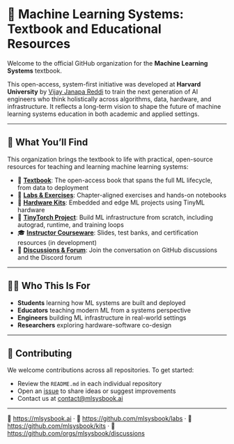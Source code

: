 # 📘 Machine Learning Systems: Textbook and Educational Resources

Welcome to the official GitHub organization for the **Machine Learning Systems** textbook.

This open-access, system-first initiative was developed at **Harvard University** by [Vijay Janapa Reddi](https://profvjreddi.github.io/website/) to train the next generation of AI engineers who think holistically across algorithms, data, hardware, and infrastructure. It reflects a long-term vision to shape the future of machine learning systems education in both academic and applied settings.

---

## 🧰 What You’ll Find

This organization brings the textbook to life with practical, open-source resources for teaching and learning machine learning systems:

- 📘 [**Textbook**](https://mlsysbook.ai): The open-access book that spans the full ML lifecycle, from data to deployment  
- 🧪 [**Labs & Exercises**](https://github.com/mlsysbook/labs): Chapter-aligned exercises and hands-on notebooks  
- 🔌 [**Hardware Kits**](https://github.com/mlsysbook/kits): Embedded and edge ML projects using TinyML hardware  
- 🔧 [**TinyTorch Project**](https://github.com/mlsysbook/tinytorch): Build ML infrastructure from scratch, including autograd, runtime, and training loops  
- 🎓 [**Instructor Courseware**](https://github.com/mlsysbook/courseware): Slides, test banks, and certification resources (in development)  
- 💬 [**Discussions & Forum**](https://github.com/orgs/mlsysbook/discussions): Join the conversation on GitHub discussions and the Discord forum

---

## 👩‍🏫 Who This Is For

- **Students** learning how ML systems are built and deployed  
- **Educators** teaching modern ML from a systems perspective  
- **Engineers** building ML infrastructure in real-world settings  
- **Researchers** exploring hardware-software co-design  

---

## 🤝 Contributing

We welcome contributions across all repositories. To get started:

- Review the `README.md` in each individual repository  
- Open an [issue](https://github.com/mlsysbook/labs/issues) to share ideas or suggest improvements  
- Contact us at [contact@mlsysbook.ai](mailto:contact@mlsysbook.ai)

---
📘 https://mlsysbook.ai · 🔬 https://github.com/mlsysbook/labs · 🧰 https://github.com/mlsysbook/kits · 💬 https://github.com/orgs/mlsysbook/discussions
